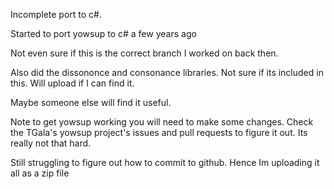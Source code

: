 Incomplete port to c#. 

Started to port yowsup to c# a few years ago

Not even sure if this is the correct branch I worked on back then.

Also did the dissononce and consonance libraries. Not sure if its included in this. Will upload if I can find it.

Maybe someone else will find it useful.

Note to get yowsup working you will need to make some changes. Check the TGala's yowsup project's issues and pull requests to figure it out. Its really not that hard.

Still struggling to figure out how to commit to github. Hence Im uploading it all as a zip file
